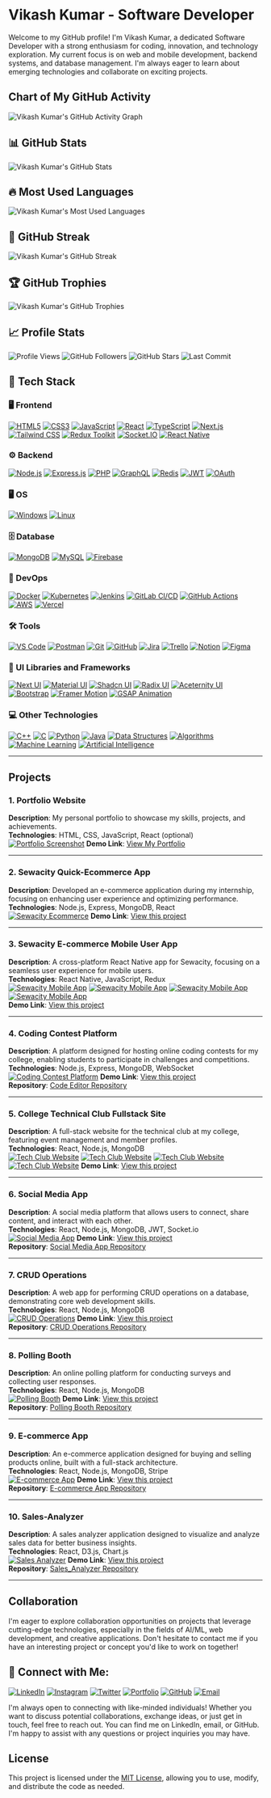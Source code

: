 # Vikash Kumar - Software Developer 
 
Welcome to my GitHub profile! I'm Vikash Kumar, a dedicated Software Developer with a strong enthusiasm for coding, innovation, and technology exploration. My current focus is on web and mobile development, backend systems, and database management. I'm always eager to learn about emerging technologies and collaborate on exciting projects.  
<!--
## About Me

I thrive on challenges and am always eager to learn and experiment with new technologies. Throughout my development journey, I've been driven by a passion for innovation and have consistently sought out opportunities to collaborate on exciting projects that push the boundaries of what's possible. -->

<!-- ## Interests

- **Software Development:** I'm passionate about software development, with a strong focus on frontend web and mobile development, as well as backend systems, utilizing both SQL and NoSQL technologies. My diverse skill set enables me to create seamless and efficient applications.
- **Coding**: I have a strong passion for coding and enjoy solving complex problems through elegant solutions.
- **Innovation**: I'm constantly exploring new ideas and innovations, looking for ways to apply technology to make a positive impact. -->

## Chart of My GitHub Activity

![Vikash Kumar's GitHub Activity Graph](https://activity-graph.vercel.app/graph?username=vikashkrdeveloper&theme=react-dark)

## 📊 GitHub Stats

![Vikash Kumar's GitHub Stats](https://github-readme-stats.vercel.app/api?username=vikashkrdeveloper&show_icons=true&theme=radical&count_private=true&include_all_commits=true)

## 🔥 Most Used Languages

![Vikash Kumar's Most Used Languages](https://github-readme-stats.vercel.app/api/top-langs/?username=vikashkrdeveloper&layout=compact&theme=radical)

## 🚀 GitHub Streak

![Vikash Kumar's GitHub Streak](https://github-readme-streak-stats.herokuapp.com/?user=vikashkrdeveloper&theme=radical)

## 🏆 GitHub Trophies

![Vikash Kumar's GitHub Trophies](https://github-profile-trophy.vercel.app/?username=vikashkrdeveloper&theme=radical)

## 📈 Profile Stats

![Profile Views](https://komarev.com/ghpvc/?username=vikashkrdeveloper&label=Profile+Views&color=blue)
![GitHub Followers](https://img.shields.io/github/followers/vikashkrdeveloper?label=Followers&style=social)
![GitHub Stars](https://img.shields.io/github/stars/vikashkrdeveloper?style=social)
![Last Commit](https://img.shields.io/github/last-commit/vikashkrdeveloper/vikashkrdeveloper?style=social)

## 🚀 Tech Stack

### 🖥️ Frontend

[![HTML5](https://img.shields.io/badge/HTML5-E34F26?style=for-the-badge&logo=html5&logoColor=white)](https://developer.mozilla.org/en-US/docs/Web/HTML)
[![CSS3](https://img.shields.io/badge/CSS3-1572B6?style=for-the-badge&logo=css3&logoColor=white)](https://developer.mozilla.org/en-US/docs/Web/CSS)
[![JavaScript](https://img.shields.io/badge/JavaScript-F7DF1E?style=for-the-badge&logo=javascript&logoColor=black)](https://developer.mozilla.org/en-US/docs/Web/JavaScript)
[![React](https://img.shields.io/badge/React-61DAFB?style=for-the-badge&logo=react&logoColor=black)](https://react.dev/)
[![TypeScript](https://img.shields.io/badge/TypeScript-3178C6?style=for-the-badge&logo=typescript&logoColor=white)](https://www.typescriptlang.org/)
[![Next.js](https://img.shields.io/badge/Next.js-000000?style=for-the-badge&logo=next.js&logoColor=white)](https://nextjs.org/)
[![Tailwind CSS](https://img.shields.io/badge/Tailwind_CSS-38B2AC?style=for-the-badge&logo=tailwind-css&logoColor=white)](https://tailwindcss.com/)
[![Redux Toolkit](https://img.shields.io/badge/Redux_Toolkit-764ABC?style=for-the-badge&logo=redux&logoColor=white)](https://redux-toolkit.js.org/)
[![Socket.IO](https://img.shields.io/badge/Socket.IO-010101?style=for-the-badge&logo=socket.io&logoColor=white)](https://socket.io/)
[![React Native](https://img.shields.io/badge/React_Native-61DAFB?style=for-the-badge&logo=react&logoColor=black)](https://reactnative.dev/)

### ⚙️ Backend

[![Node.js](https://img.shields.io/badge/Node.js-339933?style=for-the-badge&logo=node.js&logoColor=white)](https://nodejs.org/)
[![Express.js](https://img.shields.io/badge/Express.js-000000?style=for-the-badge&logo=express&logoColor=white)](https://expressjs.com/)
[![PHP](https://img.shields.io/badge/PHP-777BB4?style=for-the-badge&logo=php&logoColor=white)](https://www.php.net/)
[![GraphQL](https://img.shields.io/badge/GraphQL-E10098?style=for-the-badge&logo=graphql&logoColor=white)](https://graphql.org/)
[![Redis](https://img.shields.io/badge/Redis-DC382D?style=for-the-badge&logo=redis&logoColor=white)](https://redis.io/)
[![JWT](https://img.shields.io/badge/JWT-000000?style=for-the-badge&logo=json-web-tokens&logoColor=white)](https://jwt.io/)
[![OAuth](https://img.shields.io/badge/OAuth-000000?style=for-the-badge&logo=oauth&logoColor=white)](https://oauth.net/)

### 🖥️ OS

[![Windows](https://img.shields.io/badge/Windows-0078D6?style=for-the-badge&logo=windows&logoColor=white)](https://www.microsoft.com/en-us/windows)
[![Linux](https://img.shields.io/badge/Linux-FCC624?style=for-the-badge&logo=linux&logoColor=black)](https://www.linux.org/)

### 🗄️ Database

[![MongoDB](https://img.shields.io/badge/MongoDB-47A248?style=for-the-badge&logo=mongodb&logoColor=white)](https://www.mongodb.com/)
[![MySQL](https://img.shields.io/badge/MySQL-4479A1?style=for-the-badge&logo=mysql&logoColor=white)](https://www.mysql.com/) [![Firebase](https://img.shields.io/badge/Firebase-FFCA28?style=for-the-badge&logo=firebase&logoColor=black)](https://firebase.google.com/)
<!-- [![PostgreSQL](https://img.shields.io/badge/PostgreSQL-336791?style=for-the-badge&logo=postgresql&logoColor=white)](https://www.postgresql.org/) -->

### 🚀 DevOps

[![Docker](https://img.shields.io/badge/Docker-2496ED?style=for-the-badge&logo=docker&logoColor=white)](https://www.docker.com/)
[![Kubernetes](https://img.shields.io/badge/Kubernetes-326CE5?style=for-the-badge&logo=kubernetes&logoColor=white)](https://kubernetes.io/)
[![Jenkins](https://img.shields.io/badge/Jenkins-D24939?style=for-the-badge&logo=jenkins&logoColor=white)](https://www.jenkins.io/)
[![GitLab CI/CD](https://img.shields.io/badge/GitLab_CI/CD-FCA121?style=for-the-badge&logo=gitlab&logoColor=white)](https://about.gitlab.com/)
[![GitHub Actions](https://img.shields.io/badge/GitHub_Actions-2088FF?style=for-the-badge&logo=github-actions&logoColor=white)](https://github.com/features/action)
[![AWS](https://img.shields.io/badge/AWS-232F3E?style=for-the-badge&logo=amazon-aws&logoColor=white)](https://aws.amazon.com/)
[![Vercel](https://img.shields.io/badge/Vercel-000000?style=for-the-badge&logo=vercel&logoColor=white)](https://vercel.com/)

### 🛠️ Tools

[![VS Code](https://img.shields.io/badge/VS_Code-007ACC?style=for-the-badge&logo=visual-studio-code&logoColor=white)](https://code.visualstudio.com/)
[![Postman](https://img.shields.io/badge/Postman-FF6C37?style=for-the-badge&logo=postman&logoColor=white)](https://www.postman.com/)
[![Git](https://img.shields.io/badge/Git-F05032?style=for-the-badge&logo=git&logoColor=white)](https://git-scm.com/)
[![GitHub](https://img.shields.io/badge/GitHub-181717?style=for-the-badge&logo=github&logoColor=white)](https://github.com/)
[![Jira](https://img.shields.io/badge/Jira-0052CC?style=for-the-badge&logo=jira&logoColor=white)](https://www.atlassian.com/software/jira)
[![Trello](https://img.shields.io/badge/Trello-0079BF?style=for-the-badge&logo=trello&logoColor=white)](https://trello.com/)
[![Notion](https://img.shields.io/badge/Notion-000000?style=for-the-badge&logo=notion&logoColor=white)](https://www.notion.so/)
[![Figma](https://img.shields.io/badge/Figma-F24E1E?style=for-the-badge&logo=figma&logoColor=white)](https://www.figma.com/)

### 🎨 UI Libraries and Frameworks

[![Next UI](https://img.shields.io/badge/Next_UI-000000?style=for-the-badge&logo=next.js&logoColor=white)](https://nextui.org/)
[![Material UI](https://img.shields.io/badge/Material_UI-0081CB?style=for-the-badge&logo=mui&logoColor=white)](https://mui.com/)
[![Shadcn UI](https://img.shields.io/badge/Shadcn_UI-0099FF?style=for-the-badge&logo=shadcn&logoColor=white)](https://shadcn.dev/)
[![Radix UI](https://img.shields.io/badge/Radix_UI-9C27B0?style=for-the-badge&logo=radix&logoColor=white)](https://www.radix-ui.com/)
[![Aceternity UI](https://img.shields.io/badge/Aceternity_UI-66C2A0?style=for-the-badge&logo=aceternity&logoColor=white)](https://aceternity.io/)
[![Bootstrap](https://img.shields.io/badge/Bootstrap-7952B3?style=for-the-badge&logo=bootstrap&logoColor=white)](https://getbootstrap.com/)
[![Framer Motion](https://img.shields.io/badge/Framer_Motion-000000?style=for-the-badge&logo=framer&logoColor=white)](https://www.framer.com/motion/)
[![GSAP Animation](https://img.shields.io/badge/GSAP_Animation-00C7FF?style=for-the-badge&logo=gsap&logoColor=white)](https://greensock.com/gsap/)

### 💻 Other Technologies

[![C++](https://img.shields.io/badge/C%2B%2B-00599C?style=for-the-badge&logo=c%2B%2B&logoColor=white)](https://isocpp.org/)
[![C](https://img.shields.io/badge/C-00599C?style=for-the-badge&logo=c&logoColor=white)](<https://en.wikipedia.org/wiki/C_(programming_language)>)
[![Python](https://img.shields.io/badge/Python-3776AB?style=for-the-badge&logo=python&logoColor=white)](https://www.python.org/)
[![Java](https://img.shields.io/badge/Java-007396?style=for-the-badge&logo=java&logoColor=white)](https://www.java.com/)
[![Data Structures](https://img.shields.io/badge/Data_Structures-0A0A0A?style=for-the-badge&logo=data%20structures&logoColor=white)](https://en.wikipedia.org/wiki/Data_structure)
[![Algorithms](https://img.shields.io/badge/Algorithms-9C27B0?style=for-the-badge&logo=algorithm&logoColor=white)](https://en.wikipedia.org/wiki/Algorithm)
[![Machine Learning](https://img.shields.io/badge/Machine_Learning-FF6F00?style=for-the-badge&logo=machine%20learning&logoColor=white)](https://en.wikipedia.org/wiki/Machine_learning)
[![Artificial Intelligence](https://img.shields.io/badge/Artificial_Intelligence-0F9D58?style=for-the-badge&logo=artificial%20intelligence&logoColor=white)](https://en.wikipedia.org/wiki/Artificial_intelligence)

<!-- ## Current Focus

As a Software Developer, my current focus areas include:

- **Web Development**: Mastering modern web technologies such as REACT, NEXT, or REACT Native to create intuitive and responsive user interfaces.
- **Backend Development**: Strengthening my backend skills with NODE, EXPRESS, PHP, and other frameworks or libraries to build robust and scalable server-side applications.
- **Database Management**: Exploring database technologies like MongoDB and MySQL for efficient data storage and retrieval.
- **Mobile App Development**: Learning more about mobile app development with REACT Native to create cross-platform applications for Android and iOS.
- **DevOps**: Exploring DevOps practices and tools to streamline the development process and improve deployment efficiency.
- **Data Structures and Algorithms**: Enhancing my problem-solving skills through practice and study of data structures and algorithms. -->

---

## Projects

### 1. **Portfolio Website**

**Description**: My personal portfolio to showcase my skills, projects, and achievements.  
 **Technologies**: HTML, CSS, JavaScript, React (optional)  
 [![Portfolio Screenshot](./assets/vikaskrdeveloepr.png)](https://www.vikashkrdeveloper.me)
**Demo Link**: [View My Portfolio](https://www.vikashkrdeveloper.me)

---

### 2. **Sewacity Quick-Ecommerce App**

**Description**: Developed an e-commerce application during my internship, focusing on enhancing user experience and optimizing performance.  
 **Technologies**: Node.js, Express, MongoDB, React  
 [![Sewacity Ecommerce](./assets/sewacity.png)](https://sewacity.com/)
**Demo Link**: [View this project](https://sewacity.com/)

---

### 3. **Sewacity E-commerce Mobile User App**

**Description**: A cross-platform React Native app for Sewacity, focusing on a seamless user experience for mobile users.  
 **Technologies**: React Native, JavaScript, Redux  
[![Sewacity Mobile App](./assets/sewacity-mobile-app.png)](https://apps.apple.com/in/app/sewacity/id6737736747)
[![Sewacity Mobile App](./assets/sewacity-mobile-app1.png)](https://apps.apple.com/in/app/sewacity/id6737736747)
[![Sewacity Mobile App](./assets/sewacity-mobile-app2.png)](https://apps.apple.com/in/app/sewacity/id6737736747)
[![Sewacity Mobile App](./assets/sewacity-mobile-app3.png)](https://apps.apple.com/in/app/sewacity/id6737736747)  
**Demo Link**: [View this project](https://apps.apple.com/in/app/sewacity/id6737736747)

---

### 4. **Coding Contest Platform**

**Description**: A platform designed for hosting online coding contests for my college, enabling students to participate in challenges and competitions.  
 **Technologies**: Node.js, Express, MongoDB, WebSocket  
 [![Coding Contest Platform](https://example.com/coding-contest-image.png)](https://example-demo-link.com)
**Demo Link**: [View this project](https://example-demo-link.com)  
 **Repository**: [Code Editor Repository](https://github.com/vikashkrdeveloper/Online-Test-Website-1.1.git)

---

### 5. **College Technical Club Fullstack Site**

**Description**: A full-stack website for the technical club at my college, featuring event management and member profiles.  
 **Technologies**: React, Node.js, MongoDB  
 [![Tech Club Website](./assets/techkshitiz.png)](https://techkshitiz.vercel.app)
[![Tech Club Website](./assets/techkshitiz2.png)](https://techkshitiz.vercel.app)
[![Tech Club Website](./assets/techkshitiz3.png)](https://techkshitiz.vercel.app)
[![Tech Club Website](./assets/techkshitiz1.png)](https://techkshitiz.vercel.app)
**Demo Link**: [View this project](https://techkshitiz.vercel.app)

---

### 6. **Social Media App**

**Description**: A social media platform that allows users to connect, share content, and interact with each other.  
 **Technologies**: React, Node.js, MongoDB, JWT, Socket.io  
 [![Social Media App](https://example.com/social-media-image.png)](https://example-demo-link.com)
**Demo Link**: [View this project](https://example-demo-link.com)  
 **Repository**: [Social Media App Repository](https://github.com/vikashkrdeveloper/algocoretech.socialmedia.mern.project.git)

---

### 7. **CRUD Operations**

**Description**: A web app for performing CRUD operations on a database, demonstrating core web development skills.  
 **Technologies**: React, Node.js, MongoDB  
 [![CRUD Operations](https://example.com/crud-operations-image.png)](https://example-demo-link.com)
**Demo Link**: [View this project](https://example-demo-link.com)  
 **Repository**: [CRUD Operations Repository](https://github.com/vikashkrdeveloper/curdoperation.git)

---

### 8. **Polling Booth**

**Description**: An online polling platform for conducting surveys and collecting user responses.  
 **Technologies**: React, Node.js, MongoDB  
 [![Polling Booth](https://example.com/polling-booth-image.png)](https://example-demo-link.com)
**Demo Link**: [View this project](https://example-demo-link.com)  
 **Repository**: [Polling Booth Repository](https://github.com/vikashkrdeveloper/PollingBoothTwo.git)

---

### 9. **E-commerce App**

**Description**: An e-commerce application designed for buying and selling products online, built with a full-stack architecture.  
 **Technologies**: React, Node.js, MongoDB, Stripe  
 [![E-commerce App](https://example.com/ecommerce-image.png)](https://example-demo-link.com)
**Demo Link**: [View this project](https://example-demo-link.com)  
 **Repository**: [E-commerce App Repository](https://github.com/vikashkrdeveloper/fullstack-ecommerceapp-algocoretech.git)

---

### 10. **Sales-Analyzer**

**Description**: A sales analyzer application designed to visualize and analyze sales data for better business insights.  
 **Technologies**: React, D3.js, Chart.js  
 [![Sales Analyzer](https://example.com/sales-analyzer-image.png)](https://sales-analyzer.vercel.app/)
**Demo Link**: [View this project](https://sales-analyzer.vercel.app/)  
 **Repository**: [Sales_Analyzer Repository](https://github.com/vikashkrdeveloper/Sales-Analyzer.git)

---

## Collaboration

I'm eager to explore collaboration opportunities on projects that leverage cutting-edge technologies, especially in the fields of AI/ML, web development, and creative applications. Don't hesitate to contact me if you have an interesting project or concept you'd like to work on together!

<!-- ## Contact Me

- **Email**: vikashjjp728@gmail.com
- **LinkedIn**: [Vikash Kumar](https://www.linkedin.com/in/vikashkrdeveloper/)
- **Portfolio**: [Portfolio Website](https://vikashkrdeveloper.me)
- **GitHub**: [GitHub Profile](https://github.com/vikashkrdeveloper)
- **Instagram**: [Instagram Profile](https://www.instagram.com/vikashkrdeveloper/) -->

## 🚀 Connect with Me:

[![LinkedIn](https://img.shields.io/badge/LinkedIn-VikashKumar-blue?style=for-the-badge&logo=linkedin)](https://www.linkedin.com/in/vikashkrdeveloper/)
[![Instagram](https://img.shields.io/badge/Instagram-VikashKumar-blue?style=for-the-badge&logo=instagram)](https://www.instagram.com/vikashkrdeveloper/)
[![Twitter](https://img.shields.io/badge/Twitter-VikashKumar-blue?style=for-the-badge&logo=twitter)](https://twitter.com/vikashkrdeveloper)
[![Portfolio](https://img.shields.io/badge/Portfolio-VikashKumar-blueviolet?style=for-the-badge&logo=web)](https://vikashkrdeveloper.me/)
[![GitHub](https://img.shields.io/badge/GitHub-vikashkrdeveloper-black?style=for-the-badge&logo=github)](https://github.com/vikashkrdeveloper)
[![Email](https://img.shields.io/badge/Email-VikashKumar-red?style=for-the-badge&logo=gmail)](mailto:vik.fstkdvpro@gmail.com)

I'm always open to connecting with like-minded individuals! Whether you want to discuss potential collaborations, exchange ideas, or just get in touch, feel free to reach out. You can find me on LinkedIn, email, or GitHub. I'm happy to assist with any questions or project inquiries you may have.

## License

This project is licensed under the [MIT License](LICENSE.md), allowing you to use, modify, and distribute the code as needed.

<!---
vikashkrdeveloper/vikashkrdeveloper is a ✨ special ✨ repository because its `README.md` (this file) appears on your GitHub profile.
You can click the Preview link to take a look at your changes.
--->
